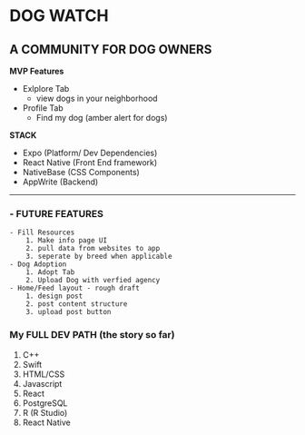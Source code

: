 # DOG WATCH

## A COMMUNITY FOR DOG OWNERS

**MVP Features**

- Exlplore Tab
  - view dogs in your neighborhood
- Profile Tab
  - Find my dog (amber alert for dogs)

**STACK**

- Expo (Platform/ Dev Dependencies)
- React Native (Front End framework)
- NativeBase (CSS Components)
- AppWrite (Backend)

---

### - FUTURE FEATURES

    - Fill Resources
        1. Make info page UI
        2. pull data from websites to app
        3. seperate by breed when applicable
    - Dog Adoption
        1. Adopt Tab
        2. Upload Dog with verfied agency
    - Home/Feed layout - rough draft
        1. design post
        2. post content structure
        3. upload post button


### My FULL DEV PATH (the story so far)

1. C++
2. Swift
3. HTML/CSS
4. Javascript
5. React
6. PostgreSQL
7. R (R Studio)
8. React Native
